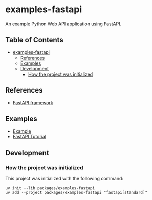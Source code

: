 # examples-fastapi

An example Python Web API application using FastAPI.

## Table of Contents <!-- omit in toc -->

- [examples-fastapi](#examples-fastapi)
  - [References](#references)
  - [Examples](#examples)
  - [Development](#development)
    - [How the project was initialized](#how-the-project-was-initialized)

## References

- [FastAPI framework](https://fastapi.tiangolo.com/)

## Examples

- [Example](./scripts/home/README.md)
- [FastAPI Tutorial](./scripts/tutorials/README.md)

## Development

### How the project was initialized

This project was initialized with the following command:

```shell
uv init --lib packages/examples-fastapi
uv add --project packages/examples-fastapi "fastapi[standard]"
```
